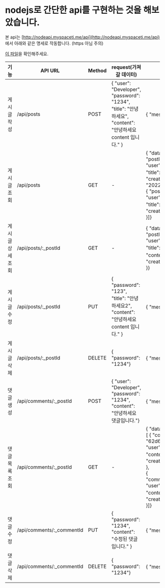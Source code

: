 # nodejs로 간단한 api를 구현하는 것을 해보았습니다.

본 api는 [http://nodeapi.myspaceti.me/api](http://nodeapi.myspaceti.me/api) 에서 아래와 같은 명세로 작동합니다. (https 아님 주의)

[이 파일](https://github.com/SpaceTime52/nodejs_api_practice_blog-like/raw/main/nodejsBasicAPI_structure.pdf)을 확인해주세요.

| 기능             | API URL                    | Method | request(가져 갈 데이터)                                                                                                   | response(서버로부터 받아올 데이터)                                                                                                                                                                                                                                                                                                              |
| ---------------- | -------------------------- | ------ | ------------------------------------------------------------------------------------------------------------------------- | ----------------------------------------------------------------------------------------------------------------------------------------------------------------------------------------------------------------------------------------------------------------------------------------------------------------------------------------------- |
| 게시글 작성      | /api/posts                 | POST   | { "user": "Developer", </br>"password": "1234", </br>"title": "안녕하세요", </br>"content": "안녕하세요content 입니다." } | { "message": "게시글을 생성하였습니다."}                                                                                                                                                                                                                                                                                                        |
| 게시글 조회      | /api/posts                 | GET    | -                                                                                                                         | { "data": [{ </br>"postId": "62d6d12cd88cadd496a9e54e", </br>"user": "Developer", </br>"title": "안녕하세요", </br>"createdAt": </br>"2022-07-19T15:43:40.266Z" }, </br>{ "postId": "62d6cc66e28b7aff02e82954", </br>"user": "Developer", </br>"title": "안녕하세요", </br>"createdAt": "2022-07-19T15:23:18.433Z" }]}                          |
| 게시글 상세 조회 | /api/posts/:\_postId       | GET    | -                                                                                                                         | { "data": { </br>"postId": "62d6cb83bb5a517ef2eb83cb", </br>"user": "Developer", </br>"title": "안녕하세요", </br>"content": "안녕하세요 content 입니다.", </br>"createdAt": "2022-07-19T15:19:31.730Z" }}                                                                                                                                      |
| 게시글 수정      | /api/posts/:\_postId       | PUT    | { "password": "123", </br>"title": "안녕하세요2", </br>"content": "안녕하세요 content 입니다." }                          | { "message": "게시글을 수정하였습니다."}                                                                                                                                                                                                                                                                                                        |
| 게시글 삭제      | /api/posts/:\_postId       | DELETE | { "password": "1234"}                                                                                                     | { "message": "게시글을 삭제하였습니다."}                                                                                                                                                                                                                                                                                                        |
| 댓글 생성        | /api/comments/:\_postId    | POST   | { "user": "Developer", </br>"password": "1234", </br>"content": "안녕하세요 댓글입니다."}                                 | { "message": "댓글을 생성하였습니다."}                                                                                                                                                                                                                                                                                                          |
| 댓글 목록 조회   | /api/comments/:\_postId    | GET    | -                                                                                                                         | { "data": </br>[ { "commentId": "62d6d3fd30b5ca5442641b94", </br>"user": "Developer", </br>"content": "수정된 댓글입니다.", </br>"createdAt": "2022-07-19T15:55:41.490Z" }, </br>{ "commentId":"62d6d34b256e908fc79feaf8", </br>"user": "Developer", </br>"content": "안녕하세요 댓글입니다.", </br>"createdAt": "2022-07-19T15:52:43.212Z" }]} |
| 댓글 수정        | /api/comments/:\_commentId | PUT    | { "password": "1234", </br>"content": "수정된 댓글입니다." }                                                              | { "message": "댓글을 수정하였습니다."}                                                                                                                                                                                                                                                                                                          |
| 댓글 삭제        | /api/comments/:\_commentId | DELETE | { "password": "1234"}                                                                                                     | { "message": "댓글을 삭제하였습니다."}                                                                                                                                                                                                                                                                                                          |
